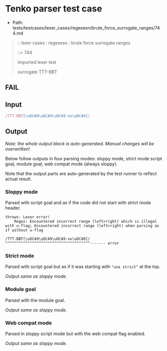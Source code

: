 # Tenko parser test case

- Path: tests/testcases/lexer_cases/regexesn/brute_force_surrogate_ranges/744.md

> :: lexer cases : regexesn : brute force surrogate ranges
>
> ::> 744
>
> Imported lexer test
>
> surrogate TTT-BBT

## FAIL

## Input

`````js
/TTT-BBT[\uDCA9\uDCA9\uDCA9-xx\uDCA9]/
`````

## Output

_Note: the whole output block is auto-generated. Manual changes will be overwritten!_

Below follow outputs in four parsing modes: sloppy mode, strict mode script goal, module goal, web compat mode (always sloppy).

Note that the output parts are auto-generated by the test runner to reflect actual result.

### Sloppy mode

Parsed with script goal and as if the code did not start with strict mode header.

`````
throws: Lexer error!
    Regex: Encountered incorrect range (left>right) which is illegal with u-flag; Encountered incorrect range (left>right) when parsing as if without u-flag

/TTT-BBT[\uDCA9\uDCA9\uDCA9-xx\uDCA9]/
^^^^^^^^^^^^^^^^^^^^^^^^^^^^^^^^^^^^^^------- error
`````

### Strict mode

Parsed with script goal but as if it was starting with `"use strict"` at the top.

_Output same as sloppy mode._

### Module goal

Parsed with the module goal.

_Output same as sloppy mode._

### Web compat mode

Parsed in sloppy script mode but with the web compat flag enabled.

_Output same as sloppy mode._
